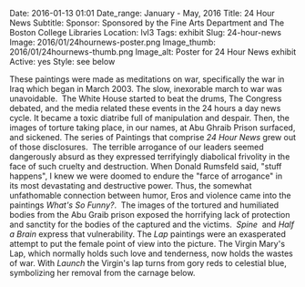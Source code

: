 Date: 2016-01-13 01:01 
Date_range: January - May, 2016
Title: 24 Hour News
Subtitle: 
Sponsor: Sponsored by the Fine Arts Department and The Boston College Libraries
Location: lvl3
Tags: exhibit
Slug: 24-hour-news
Image: 2016/01/24hournews-poster.png
Image_thumb: 2016/01/24hournews-thumb.png
Image_alt: Poster for 24 Hour News exhibit
Active: yes
Style: see below

These paintings were made as meditations on war, specifically the war in   Iraq which began in March 2003. The slow, inexorable march to war was   unavoidable.  The White House started to beat the drums, The Congress   debated, and the media related these events in the 24 hours a day news   cycle. It became a toxic diatribe full of manipulation and despair.   Then, the images of torture taking place, in our names, at Abu Ghraib   Prison surfaced, and sickened. The series of Paintings that comprise <em>24 Hour News</em> grew   out of those disclosures.  The terrible arrogance of our leaders seemed   dangerously absurd as they expressed terrifyingly diabolical frivolity   in the face of such cruelty and destruction. When Donald Rumsfeld said,   &quot;stuff happens&quot;, I knew we were doomed to endure the &quot;farce of   arrogance&quot; in its most devastating and destructive power. Thus, the   somewhat unfathomable connection between humor, Eros and violence came   into the paintings <em>What's So Funny?</em>.  The images of the tortured   and humiliated bodies from the Abu Graib prison exposed the horrifying   lack of protection and sanctity for the bodies of the captured and the   victims.  <em>Spine</em>  and <em>Half a Brain</em> express that vulnerability. The <em>Lap</em> paintings   were an exasperated attempt to put the female point of view into the   picture. The Virgin Mary's Lap, which normally holds such love and   tenderness, now holds the wastes of war. With <em>Launch</em> the Virgin's lap turns from gory reds to celestial blue, symbolizing her removal from the carnage below.

